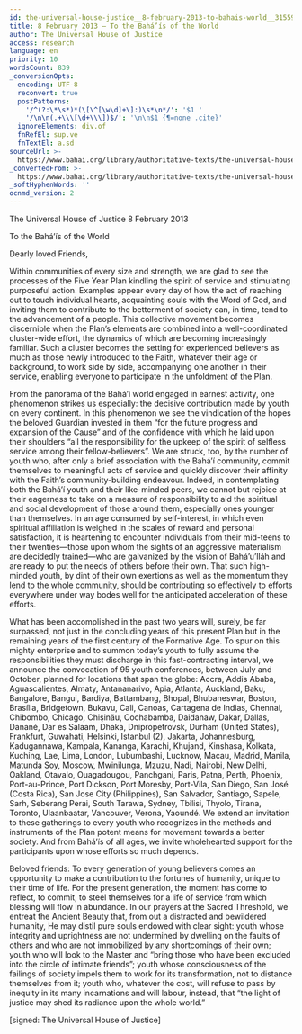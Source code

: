 ```yaml
---
id: the-universal-house-justice__8-february-2013-to-bahais-world__3155983281__en
title: 8 February 2013 – To the Bahá’ís of the World
author: The Universal House of Justice
access: research
language: en
priority: 10
wordsCount: 839
_conversionOpts:
  encoding: UTF-8
  reconvert: true
  postPatterns:
    '/^(?:\*\s*)*(\[\^[\w\d]+\]:)\s*\n*/': '$1 '
    '/\n\n(.+\\\[\d+\\\])$/': '\n\n$1 {¶=none .cite}'
  ignoreElements: div.of
  fnRefEl: sup.ve
  fnTextEl: a.sd
sourceUrl: >-
  https://www.bahai.org/library/authoritative-texts/the-universal-house-of-justice/messages/20130208_001/20130208_001.xhtml
_convertedFrom: >-
  https://www.bahai.org/library/authoritative-texts/the-universal-house-of-justice/messages/20130208_001/20130208_001.xhtml
_softHyphenWords: ''
ocnmd_version: 2
---
```

The Universal House of Justice
8 February 2013

To the Bahá’ís of the World

Dearly loved Friends,

Within communities of every size and strength, we are glad to see the processes of the Five Year Plan kindling the spirit of service and stimulating purposeful action. Examples appear every day of how the act of reaching out to touch individual hearts, acquainting souls with the Word of God, and inviting them to contribute to the betterment of society can, in time, tend to the advancement of a people. This collective movement becomes discernible when the Plan’s elements are combined into a well-coordinated cluster-wide effort, the dynamics of which are becoming increasingly familiar. Such a cluster becomes the setting for experienced believers as much as those newly introduced to the Faith, whatever their age or background, to work side by side, accompanying one another in their service, enabling everyone to participate in the unfoldment of the Plan.

From the panorama of the Bahá’í world engaged in earnest activity, one phenomenon strikes us especially: the decisive contribution made by youth on every continent. In this phenomenon we see the vindication of the hopes the beloved Guardian invested in them “for the future progress and expansion of the Cause” and of the confidence with which he laid upon their shoulders “all the responsibility for the upkeep of the spirit of selfless service among their fellow-believers”. We are struck, too, by the number of youth who, after only a brief association with the Bahá’í community, commit themselves to meaningful acts of service and quickly discover their affinity with the Faith’s community-building endeavour. Indeed, in contemplating both the Bahá’í youth and their like-minded peers, we cannot but rejoice at their eagerness to take on a measure of responsibility to aid the spiritual and social development of those around them, especially ones younger than themselves. In an age consumed by self-interest, in which even spiritual affiliation is weighed in the scales of reward and personal satisfaction, it is heartening to encounter individuals from their mid-teens to their twenties—those upon whom the sights of an aggressive materialism are decidedly trained—who are galvanized by the vision of Bahá’u’lláh and are ready to put the needs of others before their own. That such high-minded youth, by dint of their own exertions as well as the momentum they lend to the whole community, should be contributing so effectively to efforts everywhere under way bodes well for the anticipated acceleration of these efforts.

What has been accomplished in the past two years will, surely, be far surpassed, not just in the concluding years of this present Plan but in the remaining years of the first century of the Formative Age. To spur on this mighty enterprise and to summon today’s youth to fully assume the responsibilities they must discharge in this fast-contracting interval, we announce the convocation of 95 youth conferences, between July and October, planned for locations that span the globe: Accra, Addis Ababa, Aguascalientes, Almaty, Antananarivo, Apia, Atlanta, Auckland, Baku, Bangalore, Bangui, Bardiya, Battambang, Bhopal, Bhubaneswar, Boston, Brasília, Bridgetown, Bukavu, Cali, Canoas, Cartagena de Indias, Chennai, Chibombo, Chicago, Chişinău, Cochabamba, Daidanaw, Dakar, Dallas, Danané, Dar es Salaam, Dhaka, Dnipropetrovsk, Durham (United States), Frankfurt, Guwahati, Helsinki, Istanbul (2), Jakarta, Johannesburg, Kadugannawa, Kampala, Kananga, Karachi, Khujand, Kinshasa, Kolkata, Kuching, Lae, Lima, London, Lubumbashi, Lucknow, Macau, Madrid, Manila, Matunda Soy, Moscow, Mwinilunga, Mzuzu, Nadi, Nairobi, New Delhi, Oakland, Otavalo, Ouagadougou, Panchgani, Paris, Patna, Perth, Phoenix, Port-au-Prince, Port Dickson, Port Moresby, Port-Vila, San Diego, San José (Costa Rica), San Jose City (Philippines), San Salvador, Santiago, Sapele, Sarh, Seberang Perai, South Tarawa, Sydney, Tbilisi, Thyolo, Tirana, Toronto, Ulaanbaatar, Vancouver, Verona, Yaoundé. We extend an invitation to these gatherings to every youth who recognizes in the methods and instruments of the Plan potent means for movement towards a better society. And from Bahá’ís of all ages, we invite wholehearted support for the participants upon whose efforts so much depends.

Beloved friends: To every generation of young believers comes an opportunity to make a contribution to the fortunes of humanity, unique to their time of life. For the present generation, the moment has come to reflect, to commit, to steel themselves for a life of service from which blessing will flow in abundance. In our prayers at the Sacred Threshold, we entreat the Ancient Beauty that, from out a distracted and bewildered humanity, He may distil pure souls endowed with clear sight: youth whose integrity and uprightness are not undermined by dwelling on the faults of others and who are not immobilized by any shortcomings of their own; youth who will look to the Master and “bring those who have been excluded into the circle of intimate friends”; youth whose consciousness of the failings of society impels them to work for its transformation, not to distance themselves from it; youth who, whatever the cost, will refuse to pass by inequity in its many incarnations and will labour, instead, that “the light of justice may shed its radiance upon the whole world.”

\[signed: The Universal House of Justice\]
